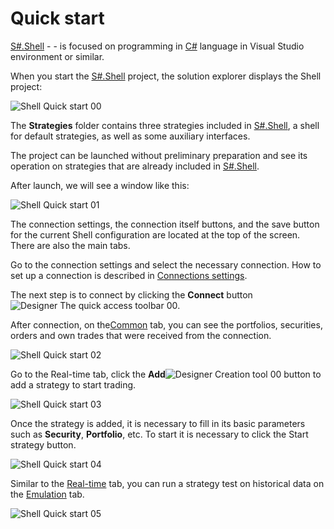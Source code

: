 # Quick start

[S\#.Shell](Shell.md) \- \- is focused on programming in [C\#](https://en.wikipedia.org/wiki/C_Sharp_(programming_language)) language in Visual Studio environment or similar.

When you start the [S\#.Shell](Shell.md) project, the solution explorer displays the Shell project:

![Shell Quick start 00](~/images/Shell_Quick_start_00.png)

The **Strategies** folder contains three strategies included in [S\#.Shell](Shell.md), a shell for default strategies, as well as some auxiliary interfaces.

The project can be launched without preliminary preparation and see its operation on strategies that are already included in [S\#.Shell](Shell.md).

After launch, we will see a window like this:

![Shell Quick start 01](~/images/Shell_Quick_start_01.png)

The connection settings, the connection itself buttons, and the save button for the current Shell configuration are located at the top of the screen. There are also the main tabs.

Go to the connection settings and select the necessary connection. How to set up a connection is described in [Connections settings](Shell_Connection_settings.md).

The next step is to connect by clicking the **Connect** button ![Designer The quick access toolbar 00](~/images/Designer_quick_access_toolbar_00.png).

After connection, on the[Common](Shell_Common.md) tab, you can see the portfolios, securities, orders and own trades that were received from the connection.

![Shell Quick start 02](~/images/Shell_Quick_start_02.png)

Go to the Real\-time tab, click the **Add**![Designer Creation tool 00](~/images/Designer_Creation_tool_00.png) button to add a strategy to start trading.

![Shell Quick start 03](~/images/Shell_Quick_start_03.png)

Once the strategy is added, it is necessary to fill in its basic parameters such as **Security**, **Portfolio**, etc. To start it is necessary to click the Start strategy button.

![Shell Quick start 04](~/images/Shell_Quick_start_04.png)

Similar to the [Real\-time](Shell_RealTime.md) tab, you can run a strategy test on historical data on the [Emulation](Shell_emulation.md) tab.

![Shell Quick start 05](~/images/Shell_Quick_start_05.png)

